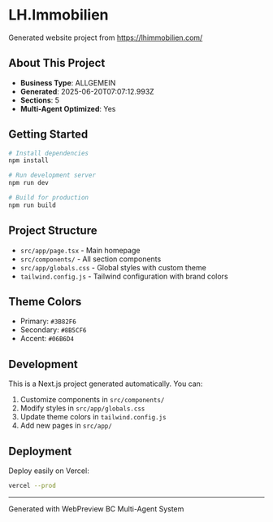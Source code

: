 # LH.Immobilien

Generated website project from https://lhimmobilien.com/

## About This Project

- **Business Type**: ALLGEMEIN
- **Generated**: 2025-06-20T07:07:12.993Z
- **Sections**: 5
- **Multi-Agent Optimized**: Yes

## Getting Started

```bash
# Install dependencies
npm install

# Run development server
npm run dev

# Build for production
npm run build
```

## Project Structure

- `src/app/page.tsx` - Main homepage
- `src/components/` - All section components
- `src/app/globals.css` - Global styles with custom theme
- `tailwind.config.js` - Tailwind configuration with brand colors

## Theme Colors

- Primary: `#3B82F6`
- Secondary: `#8B5CF6`
- Accent: `#06B6D4`

## Development

This is a Next.js project generated automatically. You can:

1. Customize components in `src/components/`
2. Modify styles in `src/app/globals.css`
3. Update theme colors in `tailwind.config.js`
4. Add new pages in `src/app/`

## Deployment

Deploy easily on Vercel:

```bash
vercel --prod
```

---

Generated with WebPreview BC Multi-Agent System